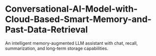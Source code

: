 # Conversational-AI-Model-with-Cloud-Based-Smart-Memory-and-Past-Data-Retrieval
An intelligent memory-augmented LLM assistant with chat, recall, summarization, and long-term storage capabilities.

